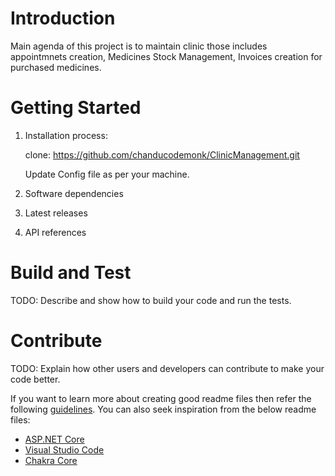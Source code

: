 # Introduction 
Main agenda of this project is to maintain clinic those includes appointmnets creation, Medicines Stock Management, Invoices creation for purchased medicines.

# Getting Started

1.	Installation process:

    clone: https://github.com/chanducodemonk/ClinicManagement.git
    
    Update Config file as per your machine.
   
    



2.	Software dependencies
3.	Latest releases
4.	API references

# Build and Test
TODO: Describe and show how to build your code and run the tests. 

# Contribute
TODO: Explain how other users and developers can contribute to make your code better. 

If you want to learn more about creating good readme files then refer the following [guidelines](https://docs.microsoft.com/en-us/azure/devops/repos/git/create-a-readme?view=azure-devops). You can also seek inspiration from the below readme files:
- [ASP.NET Core](https://github.com/aspnet/Home)
- [Visual Studio Code](https://github.com/Microsoft/vscode)
- [Chakra Core](https://github.com/Microsoft/ChakraCore)
